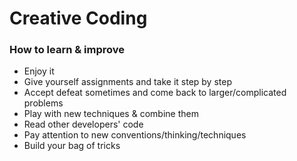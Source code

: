 
# Creative Coding


### How to learn & improve
* Enjoy it
* Give yourself assignments and take it step by step
* Accept defeat sometimes and come back to larger/complicated problems
* Play with new techniques & combine them
* Read other developers' code
* Pay attention to new conventions/thinking/techniques
* Build your bag of tricks

